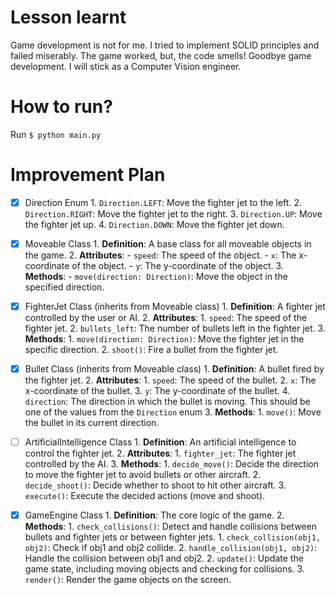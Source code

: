 # Lesson learnt

Game development is not for me. I tried to implement SOLID principles and failed miserably. The game worked, but, the code smells! Goodbye game development. I will stick as a Computer Vision engineer.

# How to run?

Run `$ python main.py`

# Improvement Plan

- [x] Direction Enum
      1. `Direction.LEFT`: Move the fighter jet to the left.
      2. `Direction.RIGHT`: Move the fighter jet to the right.
      3. `Direction.UP`: Move the fighter jet up.
      4. `Direction.DOWN`: Move the fighter jet down.

- [x] Moveable Class
      1. **Definition**: A base class for all moveable objects in the game.
      2. **Attributes**:
         - `speed`: The speed of the object.
         - `x`: The x-coordinate of the object.
         - `y`: The y-coordinate of the object.
      3. **Methods**:
         - `move(direction: Direction)`: Move the object in the specified direction.

- [x] FighterJet Class (inherits from Moveable class)
      1. **Definition**: A fighter jet controlled by the user or AI.
      2. **Attributes**:
         1. `speed`: The speed of the fighter jet.
         2. `bullets_left`: The number of bullets left in the fighter jet.
      3. **Methods**:
         1. `move(direction: Direction)`: Move the fighter jet in the specific direction.
         2. `shoot()`: Fire a bullet from the fighter jet.

- [x] Bullet Class (inherits from Moveable class)
      1. **Definition**: A bullet fired by the fighter jet.
      2. **Attributes**:
         1. `speed`: The speed of the bullet.
         2. `x`: The x-coordinate of the bullet.
         3. `y`: The y-coordinate of the bullet.
         4. `direction`: The direction in which the bullet is moving. This should be one of the values from the `Direction` enum
      3. **Methods**:
         1. `move()`: Move the bullet in its current direction.

- [ ] ArtificialIntelligence Class
      1. **Definition**: An artificial intelligence to control the fighter jet.
      2. **Attributes**:
         1. `fighter_jet`: The fighter jet controlled by the AI.
      3. **Methods**:
         1. `decide_move()`: Decide the direction to move the fighter jet to avoid bullets or other aircraft.
         2. `decide_shoot()`: Decide whether to shoot to hit other aircraft.
         3. `execute()`: Execute the decided actions (move and shoot).

- [x] GameEngine Class
      1. **Definition**: The core logic of the game.
      2. **Methods**:
         1. `check_collisions()`: Detect and handle collisions between bullets and fighter jets or between fighter jets.
            1. `check_collision(obj1, obj2)`: Check if obj1 and obj2 collide.
            2. `handle_collision(obj1, obj2)`: Handle the collision between obj1 and obj2.
      2. `update()`: Update the game state, including moving objects and checking for collisions.
      3. `render()`: Render the game objects on the screen.